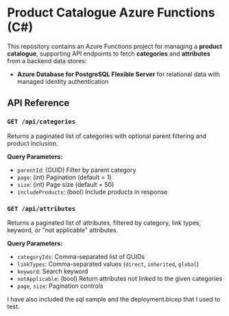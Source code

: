 # Product Catalogue Azure Functions (C#)

This repository contains an Azure Functions project for managing a **product catalogue**, supporting API endpoints to fetch **categories** and **attributes** from a backend data stores:

- **Azure Database for PostgreSQL Flexible Server** for relational data with managed identity authentication

## API Reference

### `GET /api/categories`

Returns a paginated list of categories with optional parent filtering and product inclusion.

**Query Parameters:**

- `parentId`: (GUID) Filter by parent category
- `page`: (int) Pagination (default = 1)
- `size`: (int) Page size (default = 50)
- `includeProducts`: (bool) Include products in response

### `GET /api/attributes`

Returns a paginated list of attributes, filtered by category, link types, keyword, or "not applicable" attributes.

**Query Parameters:**

- `categoryIds`: Comma-separated list of GUIDs
- `linkTypes`: Comma-separated values (`direct`, `inherited`, `global`)
- `keyword`: Search keyword
- `notApplicable`: (bool) Return attributes not linked to the given categories
- `page`, `size`: Pagination controls

I have also included the sql sample and the deployment.bicep that I used to test.
